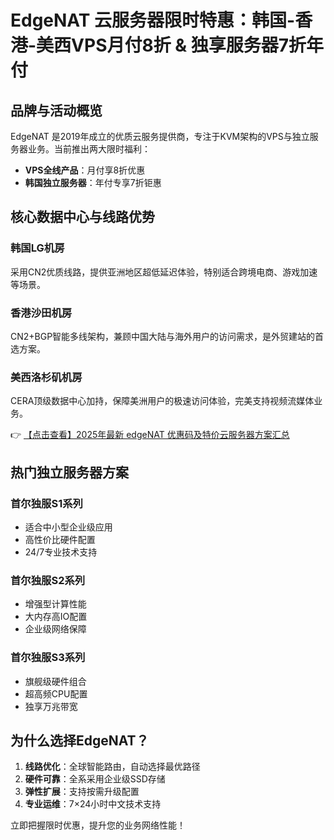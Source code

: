 # EdgeNAT 云服务器限时特惠：韩国-香港-美西VPS月付8折 & 独享服务器7折年付

## 品牌与活动概览

EdgeNAT 是2019年成立的优质云服务提供商，专注于KVM架构的VPS与独立服务器业务。当前推出两大限时福利：
- **VPS全线产品**：月付享8折优惠
- **韩国独立服务器**：年付专享7折钜惠

## 核心数据中心与线路优势

### 韩国LG机房
采用CN2优质线路，提供亚洲地区超低延迟体验，特别适合跨境电商、游戏加速等场景。

### 香港沙田机房
CN2+BGP智能多线架构，兼顾中国大陆与海外用户的访问需求，是外贸建站的首选方案。

### 美西洛杉矶机房
CERA顶级数据中心加持，保障美洲用户的极速访问体验，完美支持视频流媒体业务。

👉 [【点击查看】2025年最新 edgeNAT 优惠码及特价云服务器方案汇总](https://bit.ly/edgenat)

## 热门独立服务器方案

### 首尔独服S1系列
- 适合中小型企业级应用
- 高性价比硬件配置
- 24/7专业技术支持

### 首尔独服S2系列
- 增强型计算性能
- 大内存高IO配置
- 企业级网络保障

### 首尔独服S3系列
- 旗舰级硬件组合
- 超高频CPU配置
- 独享万兆带宽

## 为什么选择EdgeNAT？
1. **线路优化**：全球智能路由，自动选择最优路径
2. **硬件可靠**：全系采用企业级SSD存储
3. **弹性扩展**：支持按需升级配置
4. **专业运维**：7×24小时中文技术支持

立即把握限时优惠，提升您的业务网络性能！